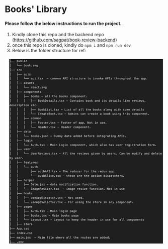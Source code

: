 # Books' Library

#### Please follow the below instructions to run the project.
1. Kindly clone this repo and the backend repo (https://github.com/sagpat/book-review-backend)
2. once this repo is cloned, kindly do `npm i` and `npm run dev`
3. Below is the folder structure for ref:

![Alt architecture](file-structure.png?raw=true "architecture-diagram")